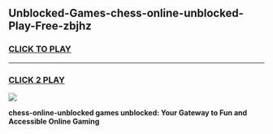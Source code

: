 
## Unblocked-Games-chess-online-unblocked-Play-Free-zbjhz
<h3>
<a href="https://premium76.site?title=chess-online-unblocked&ref=12A">CLICK TO PLAY</a></h3>
<hr>

<h3>
<a href="https://premium76.site?title=chess-online-unblocked&ref=12A">CLICK 2 PLAY</a>
  
</h3>

<a href="https://premium76.site?title=chess-online-unblocked&ref=12A"><img src="https://clearcache.store/games.png"></a>


**chess-online-unblocked games unblocked: Your Gateway to Fun and Accessible Online Gaming**
